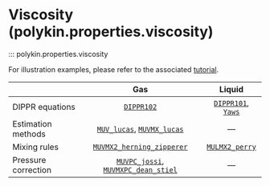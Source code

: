 # Viscosity (polykin.properties.viscosity)

::: polykin.properties.viscosity

For illustration examples, please refer to the associated
[tutorial](../../../tutorials/viscosity).


|                     |                     Gas                                                         |        Liquid                     |
|---------------------|:-------------------------------------------------------------------------------:|:---------------------------------:|
| DIPPR equations     | [`DIPPR102`](../equations/index.md#polykin.properties.equations.dippr.DIPPR102) |  [`DIPPR101`](../equations/index.md#polykin.properties.equations.dippr.DIPPR101), [`Yaws`](../equations/index.md#polykin.properties.equations.viscosity.Yaws)  |
| Estimation methods  | [`MUV_lucas`](MUV_lucas.md), [`MUVMX_lucas`](MUVMX_lucas.md)                    | —                                 |
| Mixing rules        | [`MUVMX2_herning_zipperer`](MUVMX2_herning_zipperer.md)                         | [`MULMX2_perry`](MULMX2_perry.md) |
| Pressure correction | [`MUVPC_jossi`](MUVPC_jossi.md), [`MUVMXPC_dean_stiel`](MUVMXPC_dean_stiel.md)  | —                                 |
